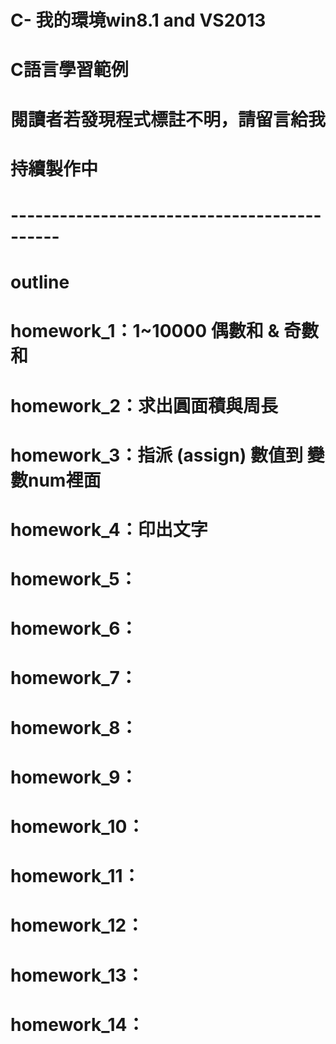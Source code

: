# C- 我的環境win8.1  and  VS2013
# C語言學習範例
# 閱讀者若發現程式標註不明，請留言給我
# 持續製作中
# --------------------------------------------
# outline
# homework_1：1~10000 偶數和 & 奇數和
# homework_2：求出圓面積與周長
# homework_3：指派 (assign) 數值到 變數num裡面
# homework_4：印出文字
# homework_5：
# homework_6：
# homework_7：
# homework_8：
# homework_9：
# homework_10：
# homework_11：
# homework_12：
# homework_13：
# homework_14：













